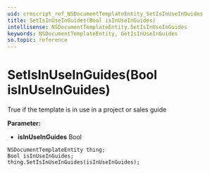```yaml
---
uid: crmscript_ref_NSDocumentTemplateEntity_SetIsInUseInGuides
title: SetIsInUseInGuides(Bool isInUseInGuides)
intellisense: NSDocumentTemplateEntity.SetIsInUseInGuides
keywords: NSDocumentTemplateEntity, GetIsInUseInGuides
so.topic: reference
---
```


# SetIsInUseInGuides(Bool isInUseInGuides)

True if the template is in use in a project or sales guide

**Parameter:** 
 - **isInUseInGuides** Bool

```crmscript
NSDocumentTemplateEntity thing;
Bool isInUseInGuides;
thing.SetIsInUseInGuides(isInUseInGuides);
```

